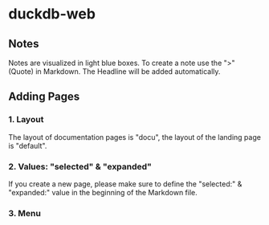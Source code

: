 # duckdb-web

## Notes
Notes are visualized in light blue boxes. To create a note use the ">" (Quote) in Markdown.
The Headline will be added automatically.

## Adding Pages

### 1. Layout
The layout of documentation pages is "docu", the layout of the landing page is "default". 

### 2. Values: "selected" & "expanded"
If you create a new page, please make sure to define the "selected:" & "expanded:" value in the beginning of the Markdown file.

### 3. Menu
